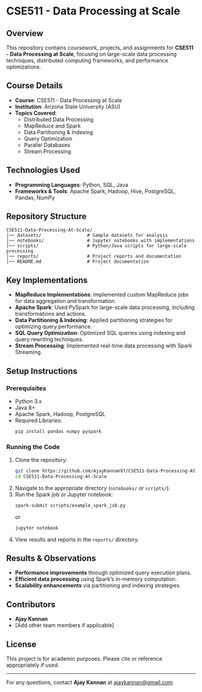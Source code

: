 # CSE511 - Data Processing at Scale

## Overview
This repository contains coursework, projects, and assignments for **CSE511 - Data Processing at Scale**, focusing on large-scale data processing techniques, distributed computing frameworks, and performance optimizations.

## Course Details
- **Course**: CSE511 - Data Processing at Scale  
- **Institution**: Arizona State University (ASU)  
- **Topics Covered**:
  - Distributed Data Processing
  - MapReduce and Spark
  - Data Partitioning & Indexing
  - Query Optimization
  - Parallel Databases
  - Stream Processing

## Technologies Used
- **Programming Languages**: Python, SQL, Java  
- **Frameworks & Tools**: Apache Spark, Hadoop, Hive, PostgreSQL, Pandas, NumPy  

## Repository Structure
```
CSE511-Data-Processing-At-Scale/
│── datasets/                 # Sample datasets for analysis
│── notebooks/                # Jupyter notebooks with implementations
│── scripts/                  # Python/Java scripts for large-scale processing
│── reports/                  # Project reports and documentation
│── README.md                 # Project documentation
```

## Key Implementations
- **MapReduce Implementations**: Implemented custom MapReduce jobs for data aggregation and transformation.  
- **Apache Spark**: Used PySpark for large-scale data processing, including transformations and actions.  
- **Data Partitioning & Indexing**: Applied partitioning strategies for optimizing query performance.  
- **SQL Query Optimization**: Optimized SQL queries using indexing and query rewriting techniques.  
- **Stream Processing**: Implemented real-time data processing with Spark Streaming.  

## Setup Instructions
### Prerequisites
- Python 3.x  
- Java 8+  
- Apache Spark, Hadoop, PostgreSQL  
- Required Libraries:  
  ```bash
  pip install pandas numpy pyspark
  ```
  
### Running the Code
1. Clone the repository:
   ```bash
   git clone https://github.com/AjayKannan97/CSE511-Data-Processing-At-Scale.git
   cd CSE511-Data-Processing-At-Scale
   ```
2. Navigate to the appropriate directory (`notebooks/` or `scripts/`).  
3. Run the Spark job or Jupyter notebook:
   ```bash
   spark-submit scripts/example_spark_job.py
   ```
   or  
   ```bash
   jupyter notebook
   ```
4. View results and reports in the `reports/` directory.  

## Results & Observations
- **Performance improvements** through optimized query execution plans.  
- **Efficient data processing** using Spark’s in-memory computation.  
- **Scalability enhancements** via partitioning and indexing strategies.  

## Contributors
- **Ajay Kannan**  
- [Add other team members if applicable]  

## License
This project is for academic purposes. Please cite or reference appropriately if used.  

---
For any questions, contact **Ajay Kannan** at ajaykannan@gmail.com.  
